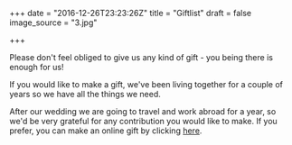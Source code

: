 +++
date = "2016-12-26T23:23:26Z"
title = "Giftlist"
draft = false
image_source = "3.jpg"

+++

Please don't feel obliged to give us any kind of gift - you being there is enough for us!

If you would like to make a gift, we've been living together for a couple of years so we have all the things we need.

After our wedding we are going to travel and work abroad for a year, so we'd be very grateful for any contribution you would like to make. If you prefer, you can make an online gift by clicking [here](https://www.paypal.me/tomandgeorgie).